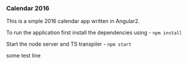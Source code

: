 ### Calendar 2016

This is a smple 2016 calendar app written in Angular2.

To run the application first install the dependencies using -
`npm install`

Start the node server and TS transpiler -
`npm start`
  

 some test line
